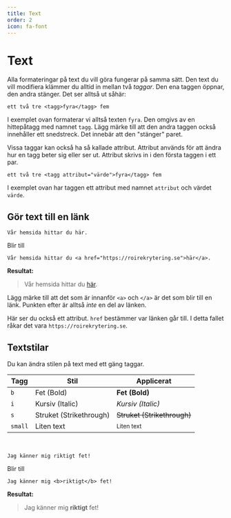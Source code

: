 ```yaml
---
title: Text
order: 2
icon: fa-font
---
```


# Text
Alla formateringar på text du vill göra fungerar på samma sätt. Den text du vill modifiera klämmer du alltid in mellan två *taggar*. Den ena taggen öppnar, den andra stänger. Det ser alltså ut såhär:

	ett två tre <tagg>fyra</tagg> fem
I exemplet ovan formaterar vi alltså texten `fyra`. Den omgivs av en hittepåtagg med namnet `tagg`. Lägg märke till att den andra taggen också innehåller ett snedstreck. Det innebär att den "stänger" paret.

Vissa taggar kan också ha så kallade attribut. Attribut används för att ändra hur en tagg beter sig eller ser ut. Attribut skrivs in i den första taggen i ett par.

	ett två tre <tagg attribut="värde">fyra</tagg> fem

I exemplet ovan har taggen ett attribut med namnet `attribut` och värdet `värde`.

## Gör text till en länk
	Vår hemsida hittar du här.

Blir till

	Vår hemsida hittar du <a href="https://roirekrytering.se">här</a>.

**Resultat:**
> Vår hemsida hittar du <a href="https://roirekrytering.se">här</a>.

Lägg märke till att det som är innanför `<a>` och `</a>` är det som blir till en länk. Punkten efter är alltså *inte* en del av länken.

Här ser du också ett attribut. `href` bestämmer var länken går till. I detta fallet råkar det vara `https://roirekrytering.se`.


## Textstilar

Du kan ändra stilen på text med ett gäng taggar.

|Tagg   |Stil                   |Applicerat                    |
|-------|-----------------------|------------------------------|
|`b`    |Fet (Bold)             |<b>Fet (Bold)</b>             |
|`i`    |Kursiv (Italic)        |<i>Kursiv (Italic)</i>        |
|`s`    |Struket (Strikethrough)|<s>Struket (Strikethrough)</s>|
|`small`|Liten text             |<small>Liten text</small>     |

<br>

    Jag känner mig riktigt fet!

Blir till

	Jag känner mig <b>riktigt</b> fet!

**Resultat:**
> Jag känner mig <b>riktigt</b> fet!
